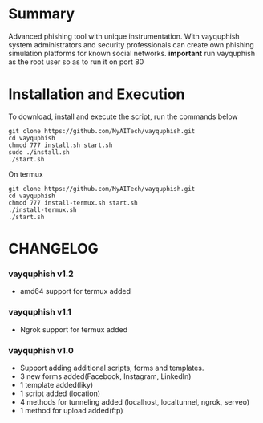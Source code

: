 
# Summary

Advanced phishing tool with unique instrumentation. 
With vayquphish system administrators and security professionals can create own phishing simulation platforms for known social networks. 
**important**  run vayquphish as the root user so as to run it on port 80 

# Installation and Execution

To download, install and execute the script, run the commands below 

    git clone https://github.com/MyAITech/vayquphish.git
    cd vayquphish
    chmod 777 install.sh start.sh
    sudo ./install.sh
    ./start.sh
    
On termux

    git clone https://github.com/MyAITech/vayquphish.git
    cd vayquphish
    chmod 777 install-termux.sh start.sh
    ./install-termux.sh
    ./start.sh

#  CHANGELOG

### vayquphish v1.2

 - amd64 support for termux added

### vayquphish v1.1

 - Ngrok support for termux added

### vayquphish v1.0
- Support adding additional scripts, forms and templates.
- 3 new forms added(Facebook, Instagram, LinkedIn)
- 1 template added(liky)
- 1 script added (location)
- 4 methods for tunneling added (localhost, localtunnel, ngrok, serveo)
- 1 method for upload added(ftp)
